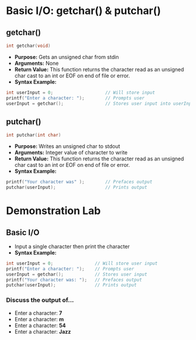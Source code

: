 # Basic I/O: getchar\(\) & putchar\(\)

## getchar\(\)

```c
int getchar(void)
```

* **Purpose:** Gets an unsigned char from stdin
* **Arguments:** None
* **Return Value:** This function returns the character read as an unsigned char cast to an int or EOF on end of file or error. 
* **Syntax Example:**

```c
int userInput = 0;                    // Will store input
printf("Enter a character: ");        // Prompts user
userInput = getchar();                // Stores user input into userInput
```

## putchar\(\)

```c
int putchar(int char)
```

* **Purpose:** Writes an unsigned char to stdout
* **Arguments:** Integer value of character to write
* **Return Value:** This function returns the character read as an unsigned char cast to an int or EOF on end of file or error.
* **Syntax Example:**

```c
printf("Your character was" );        // Prefaces output
putchar(userInput);                   // Prints output
```

# Demonstration Lab

## Basic I/O

* Input a single character then print the character
* **Syntax Example:**

```c
int userInput = 0;                // Will store user input
printf("Enter a character: ");    // Prompts user
userInput = getchar();            // Stores user input
printf("Your character was: ");   // Prefaces output
putchar(userInput);               // Prints output
```

### Discuss the output of...

* Enter a character: **7**
* Enter a character: **m**
* Enter a character: **54**
* Enter a character: **Jazz**



